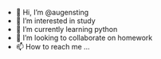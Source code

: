 - 👋 Hi, I’m @augensting
- 👀 I’m interested in study
- 🌱 I’m currently learning python
- 💞️ I’m looking to collaborate on homework
- 📫 How to reach me ...

<!---
augensting/augensting is a ✨ special ✨ repository because its `README.md` (this file) appears on your GitHub profile.
You can click the Preview link to take a look at your changes.
--->
